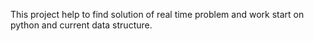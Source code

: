 This project help to find solution of real time problem and work 
start on python and current data structure.